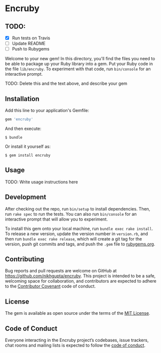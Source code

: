 # Encruby

## TODO:

- [x] Run tests on Travis
- [ ] Update README
- [ ] Push to Rubygems

Welcome to your new gem! In this directory, you'll find the files you need to be able to package up your Ruby library into a gem. Put your Ruby code in the file `lib/encruby`. To experiment with that code, run `bin/console` for an interactive prompt.

TODO: Delete this and the text above, and describe your gem

## Installation

Add this line to your application's Gemfile:

```ruby
gem 'encruby'
```

And then execute:

    $ bundle

Or install it yourself as:

    $ gem install encruby

## Usage

TODO: Write usage instructions here

## Development

After checking out the repo, run `bin/setup` to install dependencies. Then, run `rake spec` to run the tests. You can also run `bin/console` for an interactive prompt that will allow you to experiment.

To install this gem onto your local machine, run `bundle exec rake install`. To release a new version, update the version number in `version.rb`, and then run `bundle exec rake release`, which will create a git tag for the version, push git commits and tags, and push the `.gem` file to [rubygems.org](https://rubygems.org).

## Contributing

Bug reports and pull requests are welcome on GitHub at https://github.com/nikhgupta/encruby. This project is intended to be a safe, welcoming space for collaboration, and contributors are expected to adhere to the [Contributor Covenant](http://contributor-covenant.org) code of conduct.

## License

The gem is available as open source under the terms of the [MIT License](https://opensource.org/licenses/MIT).

## Code of Conduct

Everyone interacting in the Encruby project’s codebases, issue trackers, chat rooms and mailing lists is expected to follow the [code of conduct](https://github.com/nikhgupta/encruby/blob/master/CODE_OF_CONDUCT.md).
